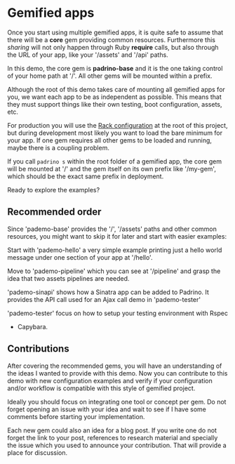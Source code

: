 # Gemified apps 

Once you start using multiple gemified apps, it is quite safe to assume that
there will be a **core** gem providing common resources. Furthermore this
*sharing* will not only happen through Ruby **require** calls, but also through
the URL of your app,  like your '/assets' and '/api' paths.

In this demo, the core gem is **padrino-base** and it is the one taking control
of your home path at '/'. All other gems will be mounted within a prefix.

Although the root of this demo takes care of mounting all gemified apps for
you, we want each app to be as independent as possible. This means that they
must support things like their own testing, boot configuration, assets, etc.

For production you will use the [Rack
configuration](https://github.com/zenbits/pademo/blob/master/config.ru) at the
root of this project, but during development most likely you want to load the
bare minimum for your app. If one gem requires all other gems to be loaded and
running, maybe there is a coupling problem. 

If you call `padrino s` within the root folder of a gemified app, the core gem
will be mounted at '/' and the gem itself on its own prefix like '/my-gem',
which should be the exact same prefix in deployment.

Ready to explore the examples?

## Recommended order 

Since 'pademo-base' provides the '/', '/assets' paths and other common
resources, you might want to skip it for later and start with easier examples:

Start with 'pademo-hello' a very simple example printing just a hello world
message under one section of your app at '/hello'.

Move to 'pademo-pipeline' which you can see at '/pipeline' and grasp the idea
that two assets pipelines are needed.

'pademo-sinapi' shows how a Sinatra app can be added to Padrino. It provides
the API call used for an Ajax call demo in 'pademo-tester'

'pademo-tester' focus on how to setup your testing environment with Rspec
+ Capybara.

## Contributions

After covering the recommended gems, you will have an understanding of the
ideas I wanted to provide with this demo. Now you can contribute to this demo
with new configuration examples and verify if your configuration and/or
workflow is compatible with this style of gemified project. 

Ideally you should focus on integrating one tool or concept per gem. Do not
forget opening an issue with your idea and wait to see if I have some comments
before starting your implementation.

Each new gem could also an idea for a blog post. If you write one do not forget
the link to your post, references to research material and specially the issue
which you used to announce your contribution. That will provide a place for
discussion.
